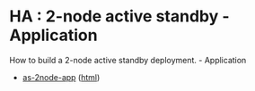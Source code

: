 # HA : 2-node active standby - Application

How to build a 2-node active standby deployment. - Application

* [as-2node-app](src/site/markdown/index.md) ([html](https://plord12.github.io/samples/10.4.0-SNAPSHOT/highavailability/as-2node/as-2node-app/))
